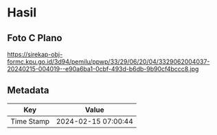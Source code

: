 # Hasil

## Foto C Plano

https://sirekap-obj-formc.kpu.go.id/3d94/pemilu/ppwp/33/29/06/20/04/3329062004037-20240215-004019--e90a6ba1-0cbf-493d-b6db-9b90cf4bccc8.jpg


## Metadata

| Key        | Value               |
| ---------- | ------------------- |
| Time Stamp | 2024-02-15 07:00:44 |



